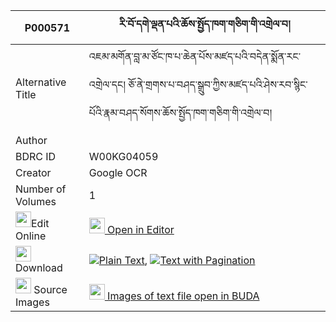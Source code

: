 |P000571|རི་བོ་དགེ་ལྡན་པའི་ཆོས་སྤྱོད་ཁག་གཅིག་གི་འགྲེལ་བ། 
| --- | --- 
|Alternative Title |འཇམ་མགོན་བླ་མ་ཙོང་ཁ་པ་ཆེན་པོས་མཛད་པའི་བདེན་སྨོན་རང་འགྲེལ་དང། ཅོ་ནེ་གྲགས་པ་བཤད་སྒྲུབ་ཀྱིས་མཛད་པའི་ཤེས་རབ་སྙིང་པོའི་རྣམ་བཤད་སོགས་ཆོས་སྤྱོད་ཁག་གཅིག་གི་འགྲེལ་བ།
|Author | 
|BDRC ID | W00KG04059
|Creator | Google OCR
|Number of Volumes| 1
|<img width="25" src="https://img.icons8.com/color/25/000000/edit-property.png">Edit Online| [<img width="25" src="https://avatars.githubusercontent.com/u/45091458?s=200&v=4"> Open in Editor](http://editor.openpecha.org/P000571)
|<img width="25" src="https://img.icons8.com/fluent/48/000000/download-2.png"/>  Download | [![](https://img.icons8.com/color/20/000000/txt.png)Plain Text](https://github.com/Openpecha/P000571/releases/download/v1/riwo_ge_denpa_i_chocho_khakchi_plain_P000571.zip), [![](https://img.icons8.com/color/20/000000/txt.png)Text with Pagination](https://github.com/Openpecha/P000571/releases/download/v1/riwo_ge_denpa_i_chocho_khakchi_pages_P000571.zip)
|<img width="25" src="https://img.icons8.com/plasticine/100/000000/pictures-folder.png"/>  Source Images | [<img width="25" src="https://library.bdrc.io/icons/BUDA-small.svg"> Images of text file open in BUDA](https://library.bdrc.io/show/bdr:W00KG04059)